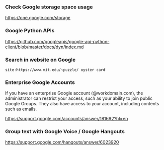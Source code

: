 ### Check Google storage space usage

https://one.google.com/storage


### Google Python APIs

https://github.com/googleapis/google-api-python-client/blob/master/docs/dyn/index.md


### Search in website on Google

```
site:https://www.mit.edu/~puzzle/ oyster card
```


### Enterprise Google Accounts

If you have an enterprise Google account (@workdomain.com), the administrator can restrict your access, such as your ability to join public Google Groups. They also have access to your account, including contents such as emails.

https://support.google.com/accounts/answer/181692?hl=en


### Group text with Google Voice / Google Hangouts

https://support.google.com/hangouts/answer/6023920